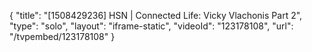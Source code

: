 {
    "title": "[1508429236] HSN | Connected Life: Vicky Vlachonis Part 2",
    "type": "solo",
    "layout": "iframe-static",
    "videoId": "123178108",
    "url": "\/tvpembed\/123178108"
}